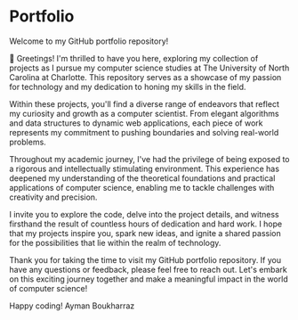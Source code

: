 # Portfolio
 

Welcome to my GitHub portfolio repository!

👋 Greetings! I'm thrilled to have you here, exploring my collection of projects as I pursue my computer science studies at The University of North Carolina at Charlotte. This repository serves as a showcase of my passion for technology and my dedication to honing my skills in the field.

Within these projects, you'll find a diverse range of endeavors that reflect my curiosity and growth as a computer scientist. From elegant algorithms and data structures to dynamic web applications, each piece of work represents my commitment to pushing boundaries and solving real-world problems.

Throughout my academic journey, I've had the privilege of being exposed to a rigorous and intellectually stimulating environment. This experience has deepened my understanding of the theoretical foundations and practical applications of computer science, enabling me to tackle challenges with creativity and precision.

I invite you to explore the code, delve into the project details, and witness firsthand the result of countless hours of dedication and hard work. I hope that my projects inspire you, spark new ideas, and ignite a shared passion for the possibilities that lie within the realm of technology.

Thank you for taking the time to visit my GitHub portfolio repository. If you have any questions or feedback, please feel free to reach out. Let's embark on this exciting journey together and make a meaningful impact in the world of computer science!

Happy coding!
Ayman Boukharraz
